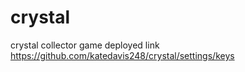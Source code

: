 # crystal
crystal collector game
deployed link
https://github.com/katedavis248/crystal/settings/keys
